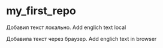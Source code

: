 # my_first_repo


Добавил текст локально. Add englich text local

Добавила текст через браузер. Add englich text in browser
